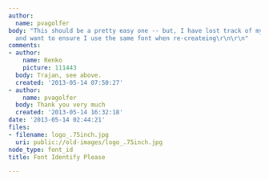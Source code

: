 ```yaml
---
author:
  name: pvagolfer
body: "This should be a pretty easy one -- but, I have lost track of my graphic designer,
  and want to ensure I use the same font when re-createing\r\n\r\n"
comments:
- author:
    name: Renko
    picture: 111443
  body: Trajan, see above.
  created: '2013-05-14 07:50:27'
- author:
    name: pvagolfer
  body: Thank you very much
  created: '2013-05-14 16:32:18'
date: '2013-05-14 02:44:21'
files:
- filename: logo_.75inch.jpg
  uri: public://old-images/logo_.75inch.jpg
node_type: font_id
title: Font Identify Please

---
```

